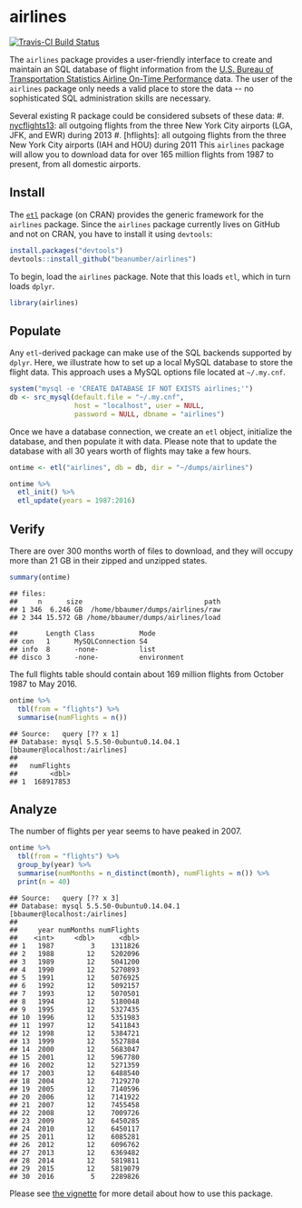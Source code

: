 airlines
================

[![Travis-CI Build Status](https://travis-ci.org/beanumber/airlines.svg?branch=master)](https://travis-ci.org/beanumber/airlines)

The `airlines` package provides a user-friendly interface to create and maintain an SQL database of flight information from the [U.S. Bureau of Transportation Statistics Airline On-Time Performance](http://www.transtats.bts.gov/DatabaseInfo.asp?DB_ID=120&Link=0) data. The user of the `airlines` package only needs a valid place to store the data -- no sophisticated SQL administration skills are necessary.

Several existing R package could be considered subsets of these data: \#. [nycflights13](http://github.com/hadley/nycflights13): all outgoing flights from the three New York City airports (LGA, JFK, and EWR) during 2013 \#. \[hflights\]: all outgoing flights from the three New York City airports (IAH and HOU) during 2011 This `airlines` package will allow you to download data for over 165 million flights from 1987 to present, from all domestic airports.

Install
-------

The [`etl`](http://github.com/beanumber/etl) package (on CRAN) provides the generic framework for the `airlines` package. Since the `airlines` package currently lives on GitHub and not on CRAN, you have to install it using `devtools`:

``` r
install.packages("devtools")
devtools::install_github("beanumber/airlines")
```

To begin, load the `airlines` package. Note that this loads `etl`, which in turn loads `dplyr`.

``` r
library(airlines)
```

Populate
--------

Any `etl`-derived package can make use of the SQL backends supported by `dplyr`. Here, we illustrate how to set up a local MySQL database to store the flight data. This approach uses a MySQL options file located at `~/.my.cnf`.

``` r
system("mysql -e 'CREATE DATABASE IF NOT EXISTS airlines;'")
db <- src_mysql(default.file = "~/.my.cnf", 
                host = "localhost", user = NULL, 
                password = NULL, dbname = "airlines")
```

Once we have a database connection, we create an `etl` object, initialize the database, and then populate it with data. Please note that to update the database with all 30 years worth of flights may take a few hours.

``` r
ontime <- etl("airlines", db = db, dir = "~/dumps/airlines")
```

``` r
ontime %>%
  etl_init() %>%
  etl_update(years = 1987:2016)
```

Verify
------

There are over 300 months worth of files to download, and they will occupy more than 21 GB in their zipped and unzipped states.

``` r
summary(ontime)
```

    ## files:
    ##     n      size                              path
    ## 1 346  6.246 GB  /home/bbaumer/dumps/airlines/raw
    ## 2 344 15.572 GB /home/bbaumer/dumps/airlines/load

    ##       Length Class           Mode       
    ## con   1      MySQLConnection S4         
    ## info  8      -none-          list       
    ## disco 3      -none-          environment

The full flights table should contain about 169 million flights from October 1987 to May 2016.

``` r
ontime %>%
  tbl(from = "flights") %>%
  summarise(numFlights = n())
```

    ## Source:   query [?? x 1]
    ## Database: mysql 5.5.50-0ubuntu0.14.04.1 [bbaumer@localhost:/airlines]
    ## 
    ##   numFlights
    ##        <dbl>
    ## 1  168917853

Analyze
-------

The number of flights per year seems to have peaked in 2007.

``` r
ontime %>%
  tbl(from = "flights") %>%
  group_by(year) %>%
  summarise(numMonths = n_distinct(month), numFlights = n()) %>%
  print(n = 40)
```

    ## Source:   query [?? x 3]
    ## Database: mysql 5.5.50-0ubuntu0.14.04.1 [bbaumer@localhost:/airlines]
    ## 
    ##     year numMonths numFlights
    ##    <int>     <dbl>      <dbl>
    ## 1   1987         3    1311826
    ## 2   1988        12    5202096
    ## 3   1989        12    5041200
    ## 4   1990        12    5270893
    ## 5   1991        12    5076925
    ## 6   1992        12    5092157
    ## 7   1993        12    5070501
    ## 8   1994        12    5180048
    ## 9   1995        12    5327435
    ## 10  1996        12    5351983
    ## 11  1997        12    5411843
    ## 12  1998        12    5384721
    ## 13  1999        12    5527884
    ## 14  2000        12    5683047
    ## 15  2001        12    5967780
    ## 16  2002        12    5271359
    ## 17  2003        12    6488540
    ## 18  2004        12    7129270
    ## 19  2005        12    7140596
    ## 20  2006        12    7141922
    ## 21  2007        12    7455458
    ## 22  2008        12    7009726
    ## 23  2009        12    6450285
    ## 24  2010        12    6450117
    ## 25  2011        12    6085281
    ## 26  2012        12    6096762
    ## 27  2013        12    6369482
    ## 28  2014        12    5819811
    ## 29  2015        12    5819079
    ## 30  2016         5    2289826

Please see [the vignette](https://github.com/beanumber/airlines/blob/master/vignettes/intro.Rmd) for more detail about how to use this package.
